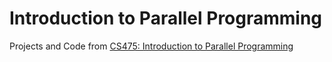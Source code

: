 # Introduction to Parallel Programming

Projects and Code from [CS475: Introduction to Parallel Programming](https://ecampus.oregonstate.edu/soc/ecatalog/ecoursedetail.htm?subject=CS&coursenumber=475)
